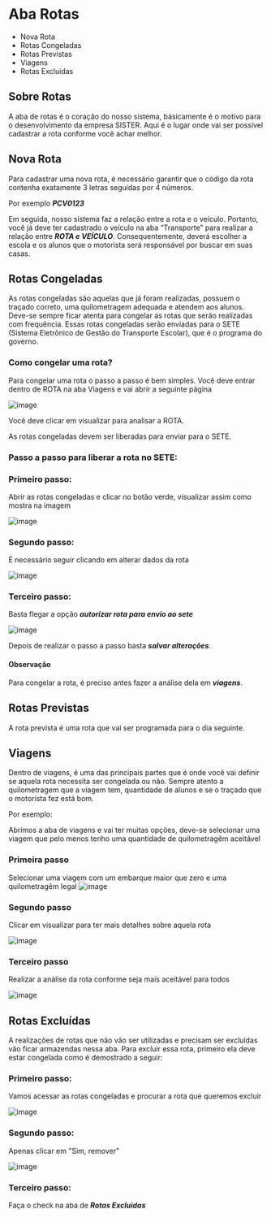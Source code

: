 # Aba Rotas
* Nova Rota
* Rotas Congeladas
* Rotas Previstas
* Viagens
* Rotas Excluidas
  
## Sobre Rotas
A aba de rotas é o coração do nosso sistema, básicamente é o motivo para o desenvolvimento da empresa SISTER. Aqui é o lugar onde vai ser possível cadastrar a rota conforme você achar melhor.

## Nova Rota
Para cadastrar uma nova rota, é necessário garantir que o código da rota contenha exatamente 3 letras seguidas por 4 números.

Por exemplo
***PCV0123***

Em seguida, nosso sistema faz a relação entre a rota e o veículo. Portanto, você já deve ter cadastrado o veículo na aba “Transporte” para realizar a relação entre ***ROTA e VEÍCULO***. Consequentemente, deverá escolher a escola e os alunos que o motorista será responsável por buscar em suas casas.


## Rotas Congeladas
As rotas congeladas são aquelas que já foram realizadas, possuem o traçado correto, uma quilometragem adequada e atendem aos alunos. Deve-se sempre ficar atenta para congelar as rotas que serão realizadas com frequência. Essas rotas congeladas serão enviadas para o SETE (Sistema Eletrônico de Gestão do Transporte Escolar), que é o programa do governo. 

### Como congelar uma rota?

Para congelar uma rota o passo a passo é bem simples.
Você deve entrar dentro de ROTA na aba Viagens e vai abrir a seguinte página

![image](https://github.com/user-attachments/assets/80f1d9fc-981a-4a7d-b189-b3631538cce3)

Você deve clicar em visualizar para analisar a ROTA.

As rotas congeladas devem ser liberadas para enviar para o SETE. 

### Passo a passo para liberar a rota no SETE:
### Primeiro passo:
Abrir as rotas congeladas e clicar no botão verde, visualizar assim como mostra na imagem

![image](https://github.com/user-attachments/assets/44805f02-1a1c-44f5-9381-cf2dd94cc466)

### Segundo passo: 

É necessário seguir clicando em alterar dados da rota

![image](https://github.com/user-attachments/assets/4f6d1690-42f8-4a64-a8fb-82cfcbe16ce9)

### Terceiro passo:

Basta flegar a opção ***autorizar rota para envio ao sete***

![image](https://github.com/user-attachments/assets/4d548592-583f-46a6-b31f-ce7b741ec12d)

Depois de realizar o passo a passo basta ***salvar alterações***.

#### Observação

Para congelar a rota, é preciso antes fazer a análise dela em ***viagens***.


## Rotas Previstas
A rota prevista é uma rota que vai ser programada para o dia seguinte.


## Viagens
Dentro de viagens, é uma das principais partes que é onde você vai definir se aquela rota necessita ser congelada ou não. Sempre atento a quilometragem que a viagem tem, quantidade de alunos e se o traçado que o motorista fez está bom. 

Por exemplo:

Abrimos a aba de viagens e vai ter muitas opções, deve-se selecionar uma viagem que pelo menos tenho uma quantidade de quilometragêm aceitável

### Primeira passo 

Selecionar uma viagem com um embarque maior que zero e uma quilometragêm legal 
![image](https://github.com/user-attachments/assets/dd9e7808-39fb-43fb-9678-1ea1ecbbc078)

### Segundo passo

Clicar em visualizar para ter mais detalhes sobre aquela rota

![image](https://github.com/user-attachments/assets/1c7efa85-53ec-47e8-b801-af5b817c8acc)

### Terceiro passo

Realizar a análise da rota conforme seja mais aceitável para todos

![image](https://github.com/user-attachments/assets/e2c22625-b943-4ec8-94e2-cdb603925596)


## Rotas Excluídas
A realizações de rotas que não vão ser utilizadas e precisam ser excluídas vão ficar armazendas nessa aba. 
Para excluir essa rota, primeiro ela deve estar congelada como é demostrado a seguir:

### Primeiro passo:

Vamos acessar as rotas congeladas e procurar a rota que queremos excluir

![image](https://github.com/user-attachments/assets/16111244-bbcf-4ebc-baab-37fabafe9ce1)

### Segundo passo:

Apenas clicar em "Sim, remover"

![image](https://github.com/user-attachments/assets/c72f8e87-200a-4768-99f7-bdbaf218419a)

### Terceiro passo:

Faça o check na aba de ***Rotas Excluidas***

